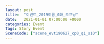 ```yaml
---
layout: post
title:  "이벤트_2019여름_0화_오프닝"
date:   2021-01-01 07:00:00 +0000
categories: Event
Tags: Story Event
SceneCode: ["scene_evt190627_cp0_q1_s10"]
---
```

